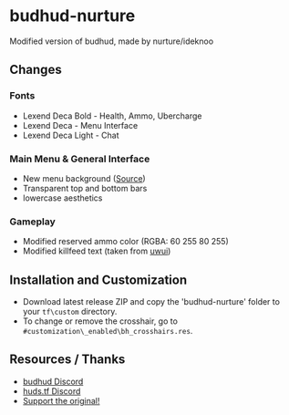 # budhud-nurture
Modified version of budhud, made by nurture/ideknoo

## Changes
### Fonts
* Lexend Deca Bold - Health, Ammo, Ubercharge
* Lexend Deca - Menu Interface
* Lexend Deca Light - Chat

### Main Menu & General Interface
* New menu background (<a href="https://www.pixiv.net/en/artworks/100110793">Source</a>)
* Transparent top and bottom bars
* lowercase aesthetics

### Gameplay
* Modified reserved ammo color (RGBA: 60 255 80 255)
* Modified killfeed text (taken from <a href="https://github.com/Pigby/uwui">uwui</a>)

## Installation and Customization
* Download latest release ZIP and copy the 'budhud-nurture' folder to your `tf\custom` directory.
* To change or remove the crosshair, go to `#customization\_enabled\bh_crosshairs.res`.

## Resources / Thanks
* <a href="https://discord.gg/PTWkt3h">budhud Discord</a>
* <a href="https://discord.com/invite/Hz3Q4Z8">huds.tf Discord</a>
* <a href="https://github.com/rbjaxter/budhud">Support the original!</a>
